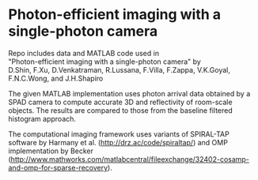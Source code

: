 # Photon-efficient imaging with a single-photon camera

Repo includes data and MATLAB code used in <br />
"Photon-efficient imaging with a single-photon camera" by <br />
D.Shin, F.Xu, D.Venkatraman, R.Lussana, F.Villa, F.Zappa, V.K.Goyal, F.N.C.Wong, and J.H.Shapiro

The given MATLAB implementation uses photon arrival data obtained by a SPAD camera
to compute accurate 3D and reflectivity of room-scale objects. The results are compared
to those from the baseline filtered histogram approach.

The computational imaging framework uses variants of 
SPIRAL-TAP software by Harmany et al.
(http://drz.ac/code/spiraltap/)
and 
OMP implementation by Becker
(http://www.mathworks.com/matlabcentral/fileexchange/32402-cosamp-and-omp-for-sparse-recovery).
